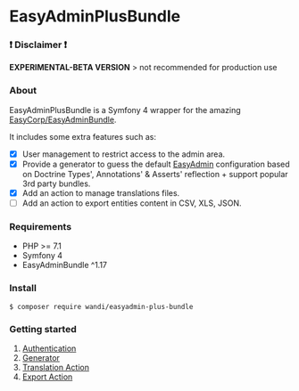 # EasyAdminPlusBundle

### :exclamation: Disclaimer :exclamation: 

**EXPERIMENTAL-BETA VERSION** > not recommended for production use

### About

EasyAdminPlusBundle is a Symfony 4 wrapper for the amazing [EasyCorp/EasyAdminBundle](https://github.com/EasyCorp/EasyAdminBundle). 

It includes some extra features such as:
- [x] User management to restrict access to the admin area.
- [x] Provide a generator to guess the default [EasyAdmin](https://symfony.com/doc/current/bundles/EasyAdminBundle/book/configuration-reference.html) configuration based on Doctrine Types', Annotations' & Asserts' reflection + support popular 3rd party bundles.
- [x] Add an action to manage translations files.
- [ ] Add an action to export entities content in CSV, XLS, JSON.

### Requirements

* PHP >= 7.1
* Symfony 4
* EasyAdminBundle ^1.17

### Install

```
$ composer require wandi/easyadmin-plus-bundle
```

### Getting started

1. [Authentication](doc/chapter-1.md)
2. [Generator](doc/chapter-2.md)
3. [Translation Action](doc/chapter-3.md)
4. [Export Action](doc/chapter-4.md)
